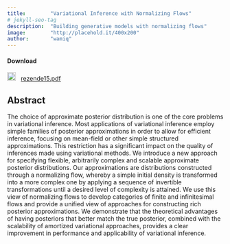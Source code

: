 ```yaml
---
title:        "Variational Inference with Normalizing Flows"
# jekyll-seo-tag
description:  "Building generative models with normalizing flows"
image:        "http://placehold.it/400x200"
author:       "wamiq"
---
```


<!-- <p class="lead">Lorem ipsum dolor sit amet, consectetur adipiscing elit. Nulla ullamcorper est in imperdiet molestie. Curabitur aliquet sem in ante venenatis.</p> -->


<h4>Download</h4>

<img src="{{ site.baseurl }}/img/file-pdf@2x.png" style="width:20px; display:inline; margin:0">&nbsp;&nbsp;
<a style="white-space: normal;
  text-decoration: underline;
  " href="{{ site.baseurl }}/papers/rezende15.pdf">
  rezende15.pdf</a>

## Abstract
The choice of approximate posterior distribution
is one of the core problems in variational inference. Most applications of variational inference
employ simple families of posterior approximations in order to allow for efficient inference, focusing on mean-field or other simple structured
approximations. This restriction has a significant impact on the quality of inferences made
using variational methods. We introduce a new
approach for specifying flexible, arbitrarily complex and scalable approximate posterior distributions. Our approximations are distributions constructed through a normalizing flow, whereby a
simple initial density is transformed into a more
complex one by applying a sequence of invertible
transformations until a desired level of complexity is attained. We use this view of normalizing
flows to develop categories of finite and infinitesimal flows and provide a unified view of approaches for constructing rich posterior approximations. We demonstrate that the theoretical advantages of having posteriors that better match
the true posterior, combined with the scalability
of amortized variational approaches, provides a
clear improvement in performance and applicability of variational inference.


